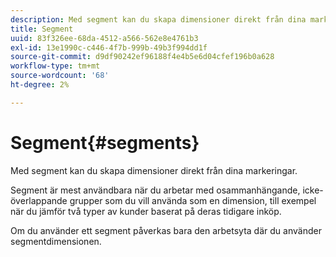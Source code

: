 ```yaml
---
description: Med segment kan du skapa dimensioner direkt från dina markeringar.
title: Segment
uuid: 83f326ee-68da-4512-a566-562e8e4761b3
exl-id: 13e1990c-c446-4f7b-999b-49b3f994dd1f
source-git-commit: d9df90242ef96188f4e4b5e6d04cfef196b0a628
workflow-type: tm+mt
source-wordcount: '68'
ht-degree: 2%

---
```


# Segment{#segments}

Med segment kan du skapa dimensioner direkt från dina markeringar.

Segment är mest användbara när du arbetar med osammanhängande, icke-överlappande grupper som du vill använda som en dimension, till exempel när du jämför två typer av kunder baserat på deras tidigare inköp.

Om du använder ett segment påverkas bara den arbetsyta där du använder segmentdimensionen.
